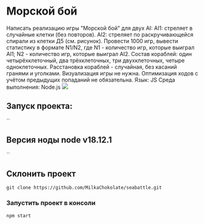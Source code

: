 # Морской бой
Написать реализацию игры "Морской бой" для двух AI:
AI1: стреляет в случайные клетки (без повторов).
AI2: стреляет по раскручивающейся спирали из клетки Д5 (см. рисунок).
Провести 1000 игр, вывести статистику в формате N1/N2, где N1 - количество игр, которые выиграл AI1; N2 - количество игр, которые выиграл AI2.
Состав кораблей: один четырёхклеточный, два трёхклеточных, три двухклеточных, четыре одноклеточных.
Расстановка кораблей - случайная, без касаний гранями и уголками.
Визуализация игры не нужна.
Оптимизация ходов с учётом предыдущих попаданий не обязательна.
Язык: JS
Среда выполнения: Node.js
<image src="photo_2022-12-15_16-57-06.jpg">

## Запуск проекта:
``
## Версия ноды node v18.12.1
``
## Склонить проект
```
git clone https://github.com/MilkaChokolate/seabattle.git
```
### Запустить проект в консоли
```
npm start
```

